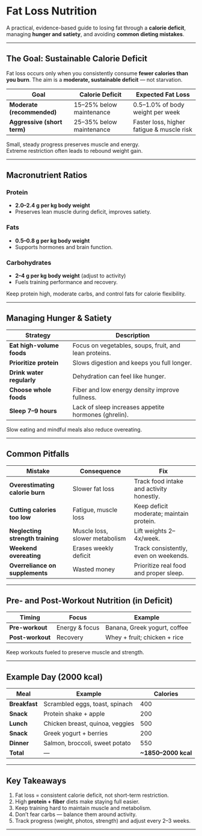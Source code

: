 #  Fat Loss Nutrition

A practical, evidence-based guide to losing fat through a **calorie deficit**, managing **hunger and satiety**, and avoiding **common dieting mistakes**.

---

##  The Goal: Sustainable Calorie Deficit

Fat loss occurs only when you consistently consume **fewer calories than you burn**. The aim is a **moderate, sustainable deficit** — not starvation.

| Goal | Calorie Deficit | Expected Fat Loss |
|------|------------------|--------------------|
| **Moderate (recommended)** | 15–25% below maintenance | 0.5–1.0% of body weight per week |
| **Aggressive (short term)** | 25–35% below maintenance | Faster loss, higher fatigue & muscle risk |

 Small, steady progress preserves muscle and energy.  
 Extreme restriction often leads to rebound weight gain.

---

##  Macronutrient Ratios

###  **Protein**
- **2.0–2.4 g per kg body weight**
- Preserves lean muscle during deficit, improves satiety.

###  **Fats**
- **0.5–0.8 g per kg body weight**
- Supports hormones and brain function.

###  **Carbohydrates**
- **2–4 g per kg body weight** (adjust to activity)
- Fuels training performance and recovery.

 Keep protein high, moderate carbs, and control fats for calorie flexibility.

---

##  Managing Hunger & Satiety

| Strategy | Description |
|-----------|--------------|
| **Eat high-volume foods** | Focus on vegetables, soups, fruit, and lean proteins. |
| **Prioritize protein** | Slows digestion and keeps you full longer. |
| **Drink water regularly** | Dehydration can feel like hunger. |
| **Choose whole foods** | Fiber and low energy density improve fullness. |
| **Sleep 7–9 hours** | Lack of sleep increases appetite hormones (ghrelin). |

 Slow eating and mindful meals also reduce overeating.

---

##  Common Pitfalls

| Mistake | Consequence | Fix |
|----------|--------------|-----|
| **Overestimating calorie burn** | Slower fat loss | Track food intake and activity honestly. |
| **Cutting calories too low** | Fatigue, muscle loss | Keep deficit moderate; maintain protein. |
| **Neglecting strength training** | Muscle loss, slower metabolism | Lift weights 2–4x/week. |
| **Weekend overeating** | Erases weekly deficit | Track consistently, even on weekends. |
| **Overreliance on supplements** | Wasted money | Prioritize real food and proper sleep. |

---

##  Pre- and Post-Workout Nutrition (in Deficit)

| Timing | Focus | Example |
|---------|--------|----------|
| **Pre-workout** | Energy & focus | Banana, Greek yogurt, coffee |
| **Post-workout** | Recovery | Whey + fruit; chicken + rice |

 Keep workouts fueled to preserve muscle and strength.

---

##  Example Day (2000 kcal)

| Meal | Example | Calories |
|------|----------|-----------|
| **Breakfast** | Scrambled eggs, toast, spinach | 400 |
| **Snack** | Protein shake + apple | 200 |
| **Lunch** | Chicken breast, quinoa, veggies | 500 |
| **Snack** | Greek yogurt + berries | 200 |
| **Dinner** | Salmon, broccoli, sweet potato | 550 |
| **Total** | — | **~1850–2000 kcal** |

---

##  Key Takeaways

1. Fat loss = consistent calorie deficit, not short-term restriction.  
2. High **protein + fiber** diets make staying full easier.  
3. Keep training hard to maintain muscle and metabolism.  
4. Don’t fear carbs — balance them around activity.  
5. Track progress (weight, photos, strength) and adjust every 2–3 weeks.

---